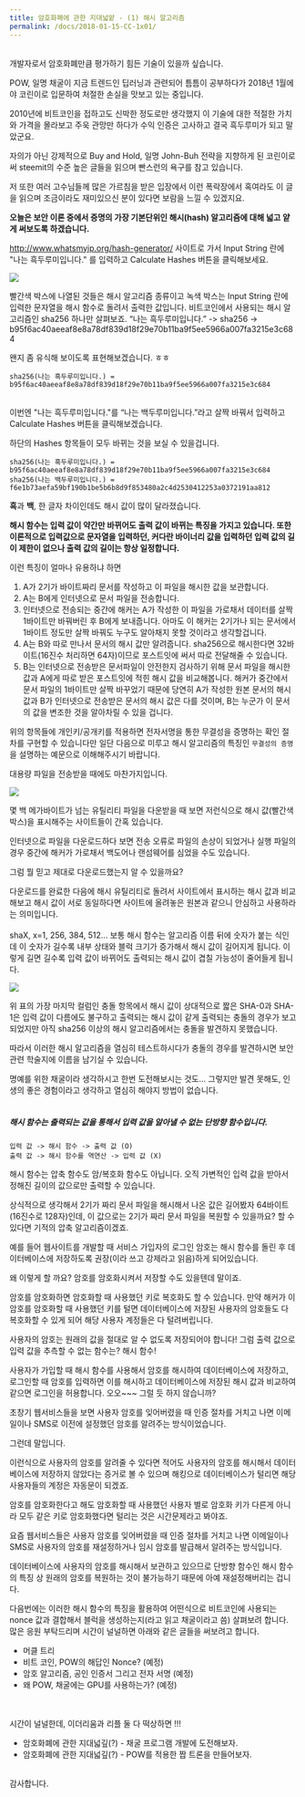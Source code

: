 ```yaml
---
title: 암호화폐에 관한 지대넓얕 - (1) 해시 알고리즘
permalink: /docs/2018-01-15-CC-1x01/
---
```


<br/>
개발자로서 암호화폐만큼 평가하기 힘든 기술이 있을까 싶습니다.

POW, 일명 채굴이 지금 트렌드인 딥러닝과 관련되어 틈틈이 공부하다가 2018년 1월에야 코린이로 입문하여 처절한 손실을 맛보고 있는 중입니다.

2010년에 비트코인을 접하고도 신박한 정도로만 생각했지 이 기술에 대한 적절한 가치와 가격을 몰라보고 주욱 관망만 하다가 수익 인증은 고사하고 결국 흑두루미가 되고 말았군요.

자의가 아닌 강제적으로 Buy and Hold, 일명 John-Buh 전략을 지향하게 된 코린이로써 steemit의 수준 높은 글들을 읽으며 빤스런의 욕구를 참고 있습니다.

저 또한 여러 고수님들께 많은 가르침을 받은 입장에서 이런 폭락장에서 혹여라도 이 글을 읽으며 조금이라도 재미있으신 분이 있다면 보람을 느낄 수 있겠지요.

**오늘은 보안 이론 중에서 증명의 가장 기본단위인 해시(hash) 알고리즘에 대해 넓고 얕게 써보도록 하겠습니다.**

http://www.whatsmyip.org/hash-generator/ 사이트로 가서 Input String 란에 "나는 흑두루미입니다." 를 입력하고 Calculate Hashes 버튼을 클릭해보세요.

![](https://steemitimages.com/DQmPWdFLnDJfR2EPb8hBFAkFbN1kKjWddPYQTwrgSzM57bv/image.png?style=center)

빨간색 박스에 나열된 것들은 해시 알고리즘 종류이고 녹색 박스는 Input String 란에 입력한 문자열을 해시 함수로 돌려서 출력한 값입니다.
비트코인에서 사용되는 해시 알고리즘인 sha256 하나만 살펴보죠.
“나는 흑두루미입니다.” -> sha256 -> b95f6ac40aeeaf8e8a78df839d18f29e70b11ba9f5ee5966a007fa3215e3c684

왠지 좀 유식해 보이도록 표현해보겠습니다. ㅎㅎ
```
sha256(나는 흑두루미입니다.) = b95f6ac40aeeaf8e8a78df839d18f29e70b11ba9f5ee5966a007fa3215e3c684
```
<br/>
이번엔 "나는 흑두루미입니다."를 “나는 백두루미입니다.”라고 살짝 바꿔서 입력하고 Calculate Hashes 버튼을 클릭해보겠습니다.

하단의 Hashes 항목들이 모두 바뀌는 것을 보실 수 있을겁니다.
```
sha256(나는 흑두루미입니다.) = b95f6ac40aeeaf8e8a78df839d18f29e70b11ba9f5ee5966a007fa3215e3c684
sha256(나는 백두루미입니다.) = f6e1b73aefa59bf190b1be5b6b8d9f853480a2c4d2530412253a0372191aa812
```

**흑**과 **백**, 한 글자 차이인데도 해시 값이 많이 달라졌습니다.

**해시 함수는 입력 값이 약간만 바뀌어도 출력 값이 바뀌는 특징을 가지고 있습니다.
또한 이론적으로 입력값으로 문자열을 입력하던, 커다란 바이너리 값을 입력하던 입력 값의 길이 제한이 없으나 출력 값의 길이는 항상 일정합니다.**


이런 특징이 얼마나 유용하냐 하면
1. A가 2기가 바이트짜리 문서를 작성하고 이 파일을 해시한 값을 보관합니다.
2. A는 B에게 인터넷으로 문서 파일을 전송합니다.
3. 인터넷으로 전송되는 중간에 해커는 A가 작성한 이 파일을 가로채서 데이터를 살짝 1바이트만 바꿔버린 후 B에게 보내줍니다. 아마도 이 해커는 2기가나 되는 문서에서 1바이트 정도만 살짝 바꿔도 누구도 알아채지 못할 것이라고 생각할겁니다.
4. A는 B와 따로 만나서 문서의 해시 값만 알려줍니다. sha256으로 해시한다면 32바이트(16진수 처리하면 64자)이므로 포스트잇에 써서 따로 전달해줄 수 있습니다.
5. B는 인터넷으로 전송받은 문서파일이 안전한지 검사하기 위해 문서 파일을 해시한 값과 A에게 따로 받은 포스트잇에 적힌 해시 값을 비교해봅니다. 해커가 중간에서 문서 파일의 1바이트만 살짝 바꾸었기 때문에 당연히 A가 작성한 원본 문서의 해시 값과 B가 인터넷으로 전송받은 문서의 해시 값은 다를 것이며, B는 누군가 이 문서의 값을 변조한 것을 알아차릴 수 있을 겁니다.

위의 항목들에 개인키/공개키를 적용하면 전자서명을 통한 무결성을 증명하는 확인 절차를 구현할 수 있습니다만 일단 다음으로 미루고 해시 알고리즘의 특징인 `무결성의 증명` 을 설명하는 예문으로 이해해주시기 바랍니다.

대용량 파일을 전송받을 때에도 마찬가지입니다.

![](https://steemitimages.com/0x0/https://steemitimages.com/DQmUeL7JpLYZE37RhES7JWgphvTxsUn8M2w57WAYThrHtw1/image.png?style=center)

몇 백 메가바이트가 넘는 유틸리티 파일을 다운받을 때 보면 저런식으로 해시 값(빨간색 박스)을 표시해주는 사이트들이 간혹 있습니다.

인터넷으로 파일을 다운로드하다 보면 전송 오류로 파일의 손상이 되었거나 실행 파일의 경우 중간에 해커가 가로채서 백도어나 랜섬웨어를 심었을 수도 있습니다.

그럼 뭘 믿고 제대로 다운로드했는지 알 수 있을까요?

다운로드를 완료한 다음에 해시 유틸리티로 돌려서 사이트에서 표시하는 해시 값과 비교해보고 해시 값이 서로 동일하다면 사이트에 올려놓은 원본과 같으니 안심하고 사용하라는 의미입니다.<br/>
<br/>
shaX, x=1, 256, 384, 512...
보통 해시 함수는 알고리즘 이름 뒤에 숫자가 붙는 식인데 이 숫자가 길수록 내부 상태와 블럭 크기가 증가해서 해시 값이 길어지게 됩니다.
이렇게 길면 길수록 입력 값이 바뀌어도 출력되는 해시 값이 겹칠 가능성이 줄어들게 됩니다.

![](https://steemitimages.com/DQmWKU9J2v8YbMzUdeEkYciQNFuat3fEu134RnjvsYtpJur/image.png)

위 표의 가장 마지막 컬럼인 충돌 항목에서 해시 값이 상대적으로 짧은 SHA-0과 SHA-1은 입력 값이 다름에도 불구하고 출력되는 해시 값이 같게 출력되는 충돌의 경우가 보고되었지만 아직 sha256 이상의 해시 알고리즘에서는 충돌을 발견하지 못했습니다.

따라서 이러한 해시 알고리즘을 열심히 테스트하시다가 충돌의 경우를 발견하시면 보안 관련 학술지에 이름을 남기실 수 있습니다.

명예를 위한 채굴이라 생각하시고 한번 도전해보시는 것도... 그렇지만 발견 못해도, 인생의 좋은 경험이라고 생각하고 열심히 해야지 방법이 없습니다.<br/>
<br/>
##### 해시 함수는 출력되는 값을 통해서 입력 값을 알아낼 수 없는 단방향 함수입니다.
```
입력 값 -> 해시 함수 -> 출력 값 (O)
출력 값 -> 해시 함수를 역연산 -> 입력 값 (X)
```
해시 함수는 압축 함수도 암/복호화 함수도 아닙니다. 오직 가변적인 입력 값을 받아서 정해진 길이의 값으로만 출력할 수 있습니다.

상식적으로 생각해서 2기가 짜리 문서 파일을 해시해서 나온 값은 길어봤자 64바이트(16진수로 128자)인데, 이 값으로는 2기가 짜리 문서 파일을 복원할 수 있을까요? 할 수 있다면 기적의 압축 알고리즘이겠죠.

예를 들어 웹사이트를 개발할 때 서비스 가입자의 로그인 암호는 해시 함수를 돌린 후 데이터베이스에 저장하도록 권장(이라 쓰고 강제라고 읽음)하게 되어있습니다.

왜 이렇게 할 까요? 암호를 암호화시켜서 저장할 수도 있을텐데 말이죠.

암호를 암호화하면 암호화할 때 사용했던 키로 복호화도 할 수 있습니다. 만약 해커가 이 암호를 암호화할 때 사용했던 키를 털면 데이터베이스에 저장된 사용자의 암호들도 다 복호화할 수 있게 되어 해당 사용자 계정들은 다 털려버립니다.

사용자의 암호는 원래의 값을 절대로 알 수 없도록 저장되어야 합니다! 
그럼 출력 값으로 입력 값을 추측할 수 없는 함수는? 해시 함수!

사용자가 가입할 때 해시 함수를 사용해서 암호를 해시하여 데이터베이스에 저장하고, 로그인할 때 암호를 입력하면 이를 해시하고 데이터베이스에 저장된 해시 값과 비교하여 같으면 로그인을 허용합니다. 오오~~~ 그럴 듯 하지 않습니까?

초창기 웹서비스들을 보면 사용자 암호를 잊어버렸을 때 인증 절차를 거치고 나면 이메일이나 SMS로 이전에 설정했던 암호를 알려주는 방식이었습니다.

그런데 말입니다.

이런식으로 사용자의 암호를 알려줄 수 있다면 적어도 사용자의 암호를 해시해서 데이터베이스에 저장하지 않았다는 증거로 볼 수 있으며 해킹으로 데이터베이스가 털리면 해당 사용자들의 계정은 자동문이 되겠죠.

암호를 암호화한다고 해도 암호화할 때 사용했던 사용자 별로 암호화 키가 다른게 아니라 모두 같은 키로 암호화했다면 털리는 것은 시간문제라고 봐야죠.

요즘 웹서비스들은 사용자 암호를 잊어버렸을 때 인증 절차를 거치고 나면 이메일이나 SMS로 사용자의 암호를 재설정하거나 임시 암호를 발급해서 알려주는 방식입니다.

데이터베이스에 사용자의 암호를 해시해서 보관하고 있으므로 단방향 함수인 해시 함수의 특징 상 원래의 암호를 복원하는 것이 불가능하기 때문에 아예 재설정해버리는 겁니다.

다음번에는 이러한 해시 함수의 특징을 활용하여 어떤식으로 비트코인에 사용되는 nonce 값과 결합해서 블럭을 생성하는지(라고 읽고 채굴이라고 씀) 살펴보려 합니다. 많은 응원 부탁드리며 시간이 널널하면 아래와 같은 글들을 써보려고 합니다.
* 머클 트리
* 비트 코인, POW의 해답인 Nonce? (예정)
* 암호 알고리즘, 공인 인증서 그리고 전자 서명 (예정)
* 왜 POW, 채굴에는 GPU를 사용하는가? (예정)

<br/><br/>
시간이 널널한데, 이더리움과 리플 둘 다 떡상하면 !!!
* 암호화폐에 관한 지대넓깊(?) - 채굴 프로그램 개발에 도전해보자.
* 암호화폐에 관한 지대넓깊(?) - POW를 적용한 짭 트론을 만들어보자.

<br/>
감사합니다.




